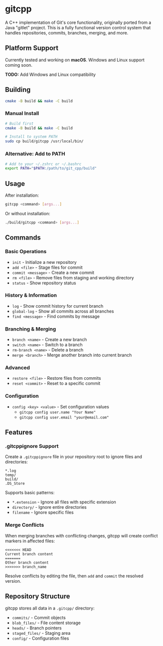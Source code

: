 # gitcpp

A C++ implementation of Git's core functionality, originally ported from a Java "gitlet" project. This is a fully functional version control system that handles repositories, commits, branches, merging, and more.

## Platform Support

Currently tested and working on **macOS**. Windows and Linux support coming soon.

**TODO:** Add Windows and Linux compatibility

## Building

```bash
cmake -B build && make -C build
```

### Manual Install

```bash
# Build first
cmake -B build && make -C build

# Install to system PATH
sudo cp build/gitcpp /usr/local/bin/
```

### Alternative: Add to PATH

```bash
# Add to your ~/.zshrc or ~/.bashrc
export PATH="$PATH:/path/to/git_cpp/build"
```

## Usage

After installation:

```bash
gitcpp <command> [args...]
```

Or without installation:

```bash
./build/gitcpp <command> [args...]
```

## Commands

### Basic Operations

- `init` - Initialize a new repository
- `add <file>` - Stage files for commit
- `commit <message>` - Create a new commit
- `rm <file>` - Remove files from staging and working directory
- `status` - Show repository status

### History & Information

- `log` - Show commit history for current branch
- `global-log` - Show all commits across all branches
- `find <message>` - Find commits by message

### Branching & Merging

- `branch <name>` - Create a new branch
- `switch <name>` - Switch to a branch
- `rm-branch <name>` - Delete a branch
- `merge <branch>` - Merge another branch into current branch

### Advanced

- `restore <file>` - Restore files from commits
- `reset <commit>` - Reset to a specific commit

### Configuration

- `config <key> <value>` - Set configuration values
  - `gitcpp config user.name "Your Name"`
  - `gitcpp config user.email "your@email.com"`

## Features

### .gitcppignore Support

Create a `.gitcppignore` file in your repository root to ignore files and directories:

```
*.log
temp/
build/
.DS_Store
```

Supports basic patterns:

- `*.extension` - Ignore all files with specific extension
- `directory/` - Ignore entire directories
- `filename` - Ignore specific files

### Merge Conflicts

When merging branches with conflicting changes, gitcpp will create conflict markers in affected files:

```
<<<<<<< HEAD
Current branch content
=======
Other branch content
>>>>>>> branch_name
```

Resolve conflicts by editing the file, then `add` and `commit` the resolved version.

## Repository Structure

gitcpp stores all data in a `.gitcpp/` directory:

- `commits/` - Commit objects
- `blob_files/` - File content storage
- `heads/` - Branch pointers
- `staged_files/` - Staging area
- `config/` - Configuration files
